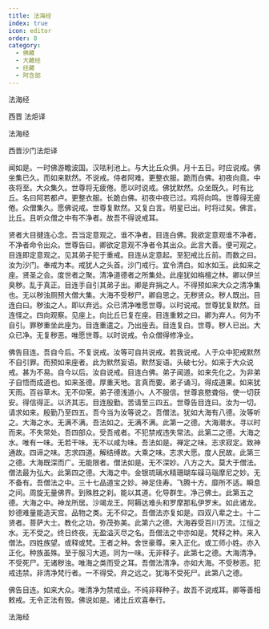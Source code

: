 ```yaml
---
title: 法海经
index: true
icon: editor
order: 8
category:
  - 佛藏
  - 大藏经
  - 经藏
  - 阿含部
---
```


法海经  

西晋 法炬译  

法海经  

西晋沙门法炬译  

闻如是。一时佛游瞻波国。汉呿利池上。与大比丘众俱。月十五日。时应说戒。佛坐集已久。而如来默然。不说戒。侍者阿难。更整衣服。跪而白佛。初夜向竟。中夜将至。大众集久。世尊将无疲倦。愿以时说戒。佛犹默然。众坐既久。时有比丘。名曰阿若都卢。更整衣服。长跪白佛。初夜中夜已过。鸡将向鸣。世尊得无疲倦。众僧集久。愿佛说戒。世尊复默然。又复白言。明星已出。时将过矣。佛言。比丘。且听众僧之中有不净者。故吾不得说戒耳。  

贤者大目揵连心念。吾当定意观之。谁不净者。目连白佛。我欲定意观谁不净者。不净者命令出众。世尊告曰。卿欲定意观不净者令其出众。此言大善。便可观之。目连即定意观之。见其弟子犯于重戒。目连从定意起。至犯戒比丘前。而数之曰。汝为沙门。奉戒为本。戒犹人之头首。沙门戒行。宜令清白。如水如玉。此如来之座。贤圣之会。度世者之聚。清净道德者之所集处。此座犹如栴檀之林。卿以伊兰臭秽。乱于真正。目连手自引其弟子出。卿是弃捐之人。不得预如来大众之清净集也。无以秽浊厕预大僧大集。大海不受秽尸。卿自思之。无秽贤众。秽人既出。目连白曰。秽浊之人。即以弃远。众已清净唯愿世尊。以时说戒。世尊犹复默然。目连怪之。四向观察。见座上。向比丘已复在座。目连重敕之曰。卿为弃人。何为不自引。罪秽重坐此座为。目连重遣之。乃出座去。目连复白。世尊。秽人已出。大众已净。无复秽恶。唯愿世尊。以时说戒。令众僧得修净业。  

佛告目连。吾自今后。不复说戒。汝等可自共说戒。若我说戒。人于众中犯戒默然不自引罪。而预如来座者。此为默然妄语。默然妄语。头破七分。如来于大众说戒。甚为不易。自今以后。汝自说戒。目连白佛。弟子闻道。如来先化之。为非弟子自悟而成道也。如来圣德。厚重天地。言真而要。弟子诵习。得成道果。如来犹天雨。百谷草木。无不仰荣。弟子德浅道小。人不服信。世尊哀愍聋俗。使一切获安。得信得正。以济其志。目连殷勤。苦请至三四五。世尊告目连曰。汝为一切。请求如来。殷勤乃至四五。吾今当为汝等说之。吾僧法。犹如大海有八德。汝等听之。大海之水。无满不满。吾法如之。无满不满。此第一之德。大海潮水。寻以时而来。不失常处。吾四部众。受吾戒者。不犯禁戒违失常法。此第二之德。大海之水。唯有一味。无若干味。无不以咸为味。吾法如是。禅定之味。志求寂定。致神通故。四谛之味。志求四道。解结缚故。大乘之味。志求大愿。度人民故。此第三之德。大海既深而广。无能限者。僧法如是。无不深妙。八方之大。莫大于僧法。僧法最为弘大。此第四之德。大海之中。金银琉璃水精珊瑚车磲马瑙摩尼之妙。无不备有。吾僧法之中。三十七品道宝之妙。神足住寿。飞腾十方。靡所不适。瞬息之间。周旋无量佛界。到殊胜之刹。能以其道。化导群生。净己佛土。此第五之德。大海之中。神龙所居。沙竭龙王。阿耨达难头和罗摩那私伊罗末。如此诸龙。妙德难量能造天宫。品物之类。无不仰之。吾僧法亦复如是。四双八辈之士。十二贤者。菩萨大士。教化之功。弥茂弥美。此第六之德。大海吞受百川万流。江恒之水。无不受之。终日终夜。无盈溢灭尽之名。吾僧法之中亦如是。梵释之种。来入僧法。四姓族望。或释或梵。王者之种。舍世豪尊。来入正化。或工师小姓。亦入正化。种族虽殊。至于服习大道。同为一味。无非释子。此第七之德。大海清净。不受死尸。无诸秽浊。唯海之类而受之耳。吾僧法清净。亦如大海。不受秽恶。犯戒违禁。非清净梵行者。一不得受。弃之远之。犹海不受死尸。此第八之德。  

佛告目连。如来大众。唯清净为禁戒业。不纯非释种子。故吾不说戒耳。卿等善相敕戒。无令正法有毁。佛说如是。诸比丘欢喜奉行。  

法海经  

